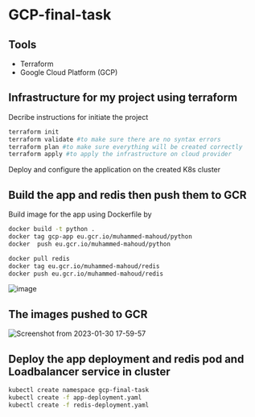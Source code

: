# GCP-final-task


## Tools
- Terraform
- Google Cloud Platform (GCP)


## Infrastructure for my project using terraform
Decribe instructions for initiate the project
```bash
terraform init 
terraform validate #to make sure there are no syntax errors
terraform plan #to make sure everything will be created correctly
terraform apply #to apply the infrastructure on cloud provider 
```

Deploy and configure the application on the created K8s cluster 

## Build the app and redis then push them to GCR

Build image for the app using Dockerfile by
```bash
docker build -t python .
docker tag gcp-app eu.gcr.io/muhammed-mahoud/python
docker  push eu.gcr.io/muhammed-mahoud/python
```

```bash
docker pull redis
docker tag eu.gcr.io/muhammed-mahoud/redis
docker push eu.gcr.io/muhammed-mahoud/redis
```

![image](https://user-images.githubusercontent.com/101838529/215529747-28345d44-3cd1-4fc5-b69f-2ef9014fa4e0.png)

## The images pushed to GCR

![Screenshot from 2023-01-30 17-59-57](https://user-images.githubusercontent.com/101838529/215529401-f1b5b4ee-62da-4f9c-9b06-ee408abbbc4e.png)



## Deploy the app deployment and redis pod and Loadbalancer service in cluster 

```bash
kubectl create namespace gcp-final-task
kubectl create -f app-deployment.yaml
kubectl create -f redis-deployment.yaml
```





